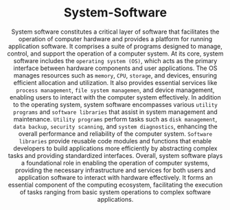 <div style="text-align: center;">

# System-Software

System software constitutes a critical layer of software that facilitates the operation of computer hardware and provides a platform for running application software. It comprises a suite of programs designed to manage, control, and support the operation of a computer system. At its core, system software includes the `operating system (OS)`, which acts as the primary interface between hardware components and user applications. The OS manages resources such as `memory`, `CPU`, `storage`, and devices, ensuring efficient allocation and utilization. It also provides essential services like `process management`, `file system managemen`, and device management, enabling users to interact with the computer system effectively. In addition to the operating system, system software encompasses various `utility programs` and `software libraries` that assist in system management and maintenance. `Utility programs` perform tasks such as `disk management`, `data backup`, `security scanning`, and `system diagnostics`, enhancing the overall performance and reliability of the computer system. `Software libraries` provide reusable code modules and functions that enable developers to build applications more efficiently by abstracting complex tasks and providing standardized interfaces. Overall, system software plays a foundational role in enabling the operation of computer systems, providing the necessary infrastructure and services for both users and application software to interact with hardware effectively. It forms an essential component of the computing ecosystem, facilitating the execution of tasks ranging from basic system operations to complex software applications.

</div>
